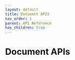 ```yaml
---
layout: default
title: Document APIs
nav_order: 1
parent: API Reference
has_children: true
---
```


# Document APIs
